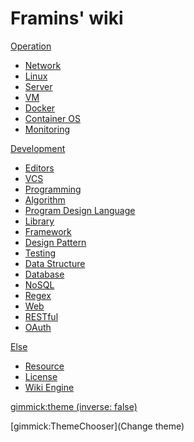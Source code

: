 Framins' wiki
=============

[Operation]()

* [Network](network/README.md)
* [Linux](linux/README.md)
* [Server](server/README.md)
* [VM](vm/README.md)
* [Docker](docker/README.md)
* [Container OS](containeros/README.md)
* [Monitoring](monitoring/README.md)

[Development]()

* [Editors](editors/README.md)
* [VCS](vcs/README.md)
* [Programming](programming/README.md)
* [Algorithm](algorithm.md)
* [Program Design Language](pdl/README.md)
* [Library](library/README.md)
* [Framework](framework/README.md)
* [Design Pattern](design-pattern/README.md)
* [Testing](testing/README.md)
* [Data Structure](data-structure/README.md)
* [Database](database/README.md)
* [NoSQL](nosql/README.md)
* [Regex](regex/README.md)
* [Web](web/README.md)
* [RESTful](restful/README.md)
* [OAuth](oahuth.md)

[Else]()

* [Resource](resource.md)
* [License](license.md)
* [Wiki Engine](wiki-engine.md)

[gimmick:theme (inverse: false)](journal)

[gimmick:ThemeChooser](Change theme)
